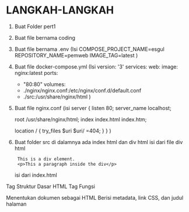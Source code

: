 # LANGKAH-LANGKAH
1. Buat Folder pert1
2. Buat file bernama coding
3. Buat file bernama .env 
   (Isi 
   COMPOSE_PROJECT_NAME=esgul
   REPOSITORY_NAME=pemweb
   IMAGE_TAG=latest
   )
4. Buat file docker-compose.yml
   (Isi
    version: '3'
    services:
    web:
    image: nginx:latest
    ports: 
    - "80:80"
    volumes:
    - ./nginx/nginx.conf:/etc/nginx/conf.d/default.conf
    - ./src:/usr/share/nginx/html
   )
5. Buat file nginx.conf
   (isi
    server {
    listen 80;
    server_name localhost;

    root /usr/share/nginx/html;
    index index.html index.htm;

    location / {
        try_files $uri $uri/ =404;
      }
    }
   )
6. Buat folder src di dalamnya ada index html dan div html
   isi dari file div html
    <!-- <!DOCTYPE html> -->
    <!-- <html lang="en"> -->
    <!-- <head> -->
    <!-- <meta charset="UTF-8"> -->
    <!-- <meta name="viewport" content="width=device-width, initial-scale=1.0"> -->
    <!-- <title>Tag div</title> -->
    <!-- </head> -->
    <!-- <body> -->
    <!-- <div> -->
        This is a div element.
        <p>This a paragraph inside the div</p>
    <!-- </div> -->
    <!-- </body> -->
    <!-- </html> -->

   isi dari index.html
    <!-- <!DOCTYPE html> -->
    <!-- <html lang="en"> -->
    <!-- <head> -->
    <!-- <meta charset="UTF-8"> -->
    <!-- <meta name="viewport" content="width=device-width, initial-scale=1.0"> -->
    <!-- <title>Document</title> -->
    <!-- </head> -->
    <!-- <body> -->
    <!-- <h1>Aku ingin begini aku ingin begitu, sample html</h1> -->
    <!-- </body> -->
    <!-- </html> -->

Tag Struktur Dasar HTML
Tag	     Fungsi
<html>	  Menentukan dokumen sebagai HTML
<head>	  Berisi metadata, link CSS, dan judul halaman
<title>	  Menentukan judul halaman (terlihat di tab browser)
<body>	  Menampung seluruh konten yang akan ditampilkan di halaman

Tag Heading & Teks
Tag	         Fungsi
<h1> - <h6>	   Heading (judul), dari besar (h1) ke kecil (h6)
<p>	         Paragraf teks
<br>	         Baris baru (tanpa perlu paragraf baru)
<hr>	         Garis horizontal
<strong>	      Teks tebal (bold)
<em>	         Teks miring (italic)
<u>	         Garis bawah (underline)
<mark>	      Menyoroti teks
<small>	      Teks kecil
<del>	         Coret teks (strikethrough)

Tag Gambar & Multimedia
Tag	   Fungsi
<img>	   Menampilkan gambar
<audio>	Menampilkan pemutar audio
<video>	Menampilkan pemutar video

Tag Link & Navigasi
Tag	 Fungsi
<a>	 Membuat hyperlink
<nav>	 Menandai area navigasi

Tag List (Daftar)
Tag	 Fungsi
<ul>	 Membuat daftar tak berurutan (bullet points)
<ol>	 Membuat daftar berurutan (angka)
<li>	 Elemen dalam <ul> atau <ol>
<dl>	 Daftar deskripsi
<dt>	 Judul dalam daftar deskripsi
<dd>	 Deskripsi dalam daftar deskripsi

Tag Form & Input
Tag	      Fungsi
<form>	   Membuat form input data
<input>	   Elemen input (teks, email, password, dll.)
<textarea>	Kotak teks besar
<button>	   Tombol interaktif
<select>	   Dropdown
<option>	   Pilihan dalam dropdown
<label>	   Label untuk input

Tag Tabel
Tag	     Fungsi
<table>	  Membuat tabel
<tr>	     Baris tabel
<td>	     Kolom tabel
<th>	     Kolom header
<thead>	  Kepala tabel
<tbody>	  Isi tabel
<tfoot>	  Kaki tabel